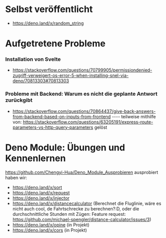 # Selbst veröffentlicht
- https://deno.land/x/random_string


# Aufgetretene Probleme
### Installation von Svelte
- https://stackoverflow.com/questions/70799905/permissiondenied-zugriff-verweigert-os-error-5-when-installing-snel-via-deno/70813303#70813303

### Probleme mit Backend: Warum es nicht die geplante Antwort zurückgibt 
- https://stackoverflow.com/questions/70864437/give-back-answers-from-backend-based-on-inputs-from-frontend ---- teilweise mithilfe von: https://stackoverflow.com/questions/63205191/express-route-parameters-vs-http-query-parameters gelöst

# Deno Module: Übungen und Kennenlernen
https://github.com/Chengyi-Hua/Deno_Module_Ausprobieren
ausprobiert haben wir:
- https://deno.land/x/sort
- https://deno.land/x/request
- https://deno.land/x/injector
- https://deno.land/x/distancecalculator  (Berechnet die Fluglinie, wäre es nicht auch cool, de Fahrtschrecke zu berechnen?:D, oder die durchschnittliche Stunden mit Zügen: Feature request: https://github.com/michael-spengler/distance-calculator/issues/3)
- https://deno.land/x/opine (in Projekt)
- https://deno.land/x/cors (in Projekt)



